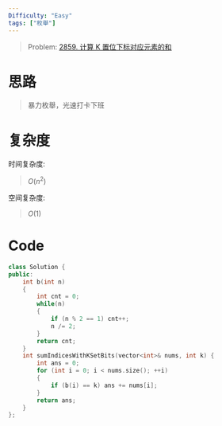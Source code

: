 ```yaml
---
Difficulty: "Easy"
tags: ["枚舉"]
---
```


> Problem: [2859. 计算 K 置位下标对应元素的和](https://leetcode.cn/problems/sum-of-values-at-indices-with-k-set-bits/description/)

# 思路

> 暴力枚舉，光速打卡下班

# 复杂度

时间复杂度:
> $O(n^2)$

空间复杂度:
> $O(1)$

# Code
```C++ []
class Solution {
public:
    int b(int n)
    {
        int cnt = 0;
        while(n)
        {
            if (n % 2 == 1) cnt++;
            n /= 2;
        }
        return cnt;
    }
    int sumIndicesWithKSetBits(vector<int>& nums, int k) {
        int ans = 0;
        for (int i = 0; i < nums.size(); ++i)
        {
            if (b(i) == k) ans += nums[i];
        }
        return ans;
    }
};
```
  
